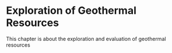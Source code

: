 # Exploration of Geothermal Resources

This chapter is about the exploration and evaluation of geothermal resources
